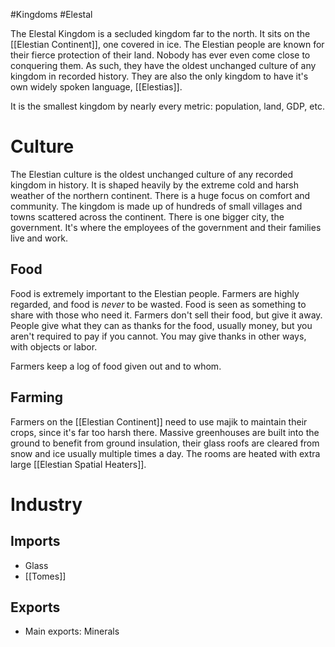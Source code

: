 #Kingdoms #Elestal 

The Elestal Kingdom is a secluded kingdom far to the north. It sits on the [[Elestian Continent]], one covered in ice. The Elestian people are known for their fierce protection of their land. Nobody has ever even come close to conquering them. As such, they have the oldest unchanged culture of any kingdom in recorded history. They are also the only kingdom to have it's own widely spoken language, [[Elestias]].

It is the smallest kingdom by nearly every metric: population, land, GDP, etc.
# Culture
The Elestian culture is the oldest unchanged culture of any recorded kingdom in history. It is shaped heavily by the extreme cold and harsh weather of the northern continent. There is a huge focus on comfort and community. The kingdom is made up of hundreds of small villages and towns scattered across the continent. There is one bigger city, the government. It's where the employees of the government and their families live and work.
## Food
Food is extremely important to the Elestian people. Farmers are highly regarded, and food is *never* to be wasted. Food is seen as something to share with those who need it. Farmers don't sell their food, but give it away. People give what they can as thanks for the food, usually money, but you aren't required to pay if you cannot. You may give thanks in other ways, with objects or labor.

Farmers keep a log of food given out and to whom. 
## Farming
Farmers on the [[Elestian Continent]] need to use majik to maintain their crops, since it's far too harsh there. Massive greenhouses are built into the ground to benefit from ground insulation, their glass roofs are cleared from snow and ice usually multiple times a day. The rooms are heated with extra large [[Elestian Spatial Heaters]].
# Industry
## Imports
- Glass
- [[Tomes]]
## Exports
- Main exports: Minerals